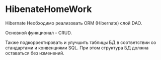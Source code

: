 # HibenateHomeWork
Hibernate
Необходимо реализовать ORM (Hibernate) слой DAO.

Основной функционал - CRUD.

Также подкорректировать и улучшить таблицы БД в соответствии со стандартами и конвенциями SQL. При этом структура БД должна оставаться без изменений.
